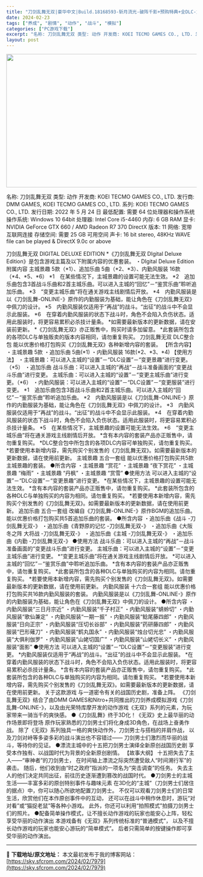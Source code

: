 ```yaml
---
title: "刀剑乱舞无双|豪华中文|Build.18168593-斩月流光-破阵千影+预购特典+全DLC-支持手柄解压即撸|"
date: 2024-02-23
tags: ["养成", "剧情", "动作", "战斗", "模拟"]
categories: ["PC游戏下载"]
excerpt: "名称: 刀剑乱舞无双 类型: 动作 开发商: KOEI TECMO GAMES CO., LTD. 发行商: DMM GAMES, KOEI TECMO GAMES CO., LTD. 系列: KOEI TECMO GAMES CO., LTD. 发行日期: 2022 年 5 月 24 日 最低配置&hellip;"
layout: post
---
```


<img class="aligncenter size-full wp-image-135946" src="https://sky.sfcrom.com/wp-content/uploads/2024/02/2025061005303914.webp" alt="" width="616" height="353" />

名称: 刀剑乱舞无双
类型: 动作
开发商: KOEI TECMO GAMES CO., LTD.
发行商: DMM GAMES, KOEI TECMO GAMES CO., LTD.
系列: KOEI TECMO GAMES CO., LTD.
发行日期: 2022 年 5 月 24 日
最低配置:
需要 64 位处理器和操作系统
操作系统: Windows 10 64bit
处理器: Intel Core i5-4460
内存: 6 GB RAM
显卡: NVIDIA GeForce GTX 660 / AMD Radeon R7 370
DirectX 版本: 11
网络: 宽带互联网连接
存储空间: 需要 25 GB 可用空间
声卡: 16 bit stereo, 48KHz WAVE file can be played &amp; DirectX 9.0c or above

刀剑乱舞无双 DIGITAL DELUXE EDITION
*《刀剑乱舞无双 DIgital Deluxe Edition》是包含游戏主篇及以下附属内容的优惠套装。
・DIgital Deluxe Edition附属内容
主城景趣 5款（*1）、追加乐曲 5曲（*2、*3）、内勤风服装 16款（*4、*5、*6）
*1　在某些情况下，主城景趣的设置可能无法生效。
*2　追加乐曲包含3首战斗乐曲和2首主城乐曲。可以进入主城的“回忆”－“鉴赏乐曲”聆听追加乐曲。
*3　“变更主城乐曲”将在通关游戏主线剧情后开放。
*4　内勤风服装是以《刀剑乱舞-ONLINE-》原作的内勤服装为基础，能让角色在《刀剑乱舞无双》中佩刀的设计。
*5　内勤风服装仅适用于“再战”的战斗。“出征”的战斗中不会显示此服装。
*6　在穿着内勤风服装的状态下战斗时，角色不会陷入负伤状态。适用此服装时，将更容易累积必杀技计量条。
*如需要最新版本的更新数据，请在安装前更新。
*《刀剑乱舞无双》亦正贩售中，购买时请多加留意。
*此套装所包含的各项DLC与单独贩卖的版本内容相同，请勿重复购买。
刀剑乱舞无双 DLC整合包
能以优惠价格打包购买《刀剑乱舞无双》各种新增内容的套装。
【所含内容】
・主城景趣 5款
・追加乐曲 5曲(*1)
・内勤风服装 16款(*2、*3、*4)
【使用方法】
・主城景趣：可以进入主城的“设置”－“DLC设置”－“变更景趣”进行变更。（*5）
・追加乐曲
战斗乐曲：可以进入主城的“再战”－战斗准备画面的“变更战斗乐曲”进行变更。
主城乐曲：可以进入主城的“设置”－“变更主城乐曲”进行变更。（*6）
・内勤风服装：可以进入主城的“设置”－“DLC设置”－“变更服装”进行变更。
*1　追加乐曲包含3首战斗乐曲和2首主城乐曲。可以进入主城的“回忆”－“鉴赏乐曲”聆听追加乐曲。
*2　内勤风服装是以《刀剑乱舞-ONLINE-》原作的内勤服装为基础，能让角色在《刀剑乱舞无双》中佩刀的设计。
*3　内勤风服装仅适用于“再战”的战斗。“出征”的战斗中不会显示此服装。
*4　在穿着内勤风服装的状态下战斗时，角色不会陷入负伤状态。适用此服装时，将更容易累积必杀技计量条。
*5　在某些情况下，主城景趣的设置可能无法生效。
*6　“变更主城乐曲”将在通关游戏主线剧情后开放。
*含有本内容的套装产品亦正贩售中，请勿重复购买。
*DLC整合包中所包含的各项DLC内容可单独购买，请勿重复购买。
*若要使用本新增内容，需先购买个别发售的《刀剑乱舞无双》。如需要最新版本的更新数据，请在使用前更新。
主城景趣 五合一套组
能以优惠价格打包购买共5款主城景趣的套装。
●所含内容
・主城景趣 “赏花”
・主城景趣 “夜下赏花”
・主城景趣 “梅雨”
・主城景趣 “丹枫”
・主城景趣 “赏雪”
●使用方法
可以进入主城的“设置”－“DLC设置”－“变更景趣”进行变更。
*在某些情况下，主城景趣的设置可能无法生效。
*含有本内容的套装产品亦正贩售中，请勿重复购买。
*此套装所包含的各种DLC与单独购买的内容为相同。请勿重复购买。
*若要使用本新增内容，需先购买个别发售的《刀剑乱舞无双》。如需要最新版本的更新数据，请在使用前更新。
追加乐曲 五合一套组
改编自《刀剑乱舞-ONLINE-》原作BGM的追加乐曲。
能以优惠价格打包购买共5首追加乐曲的套装。
●所含内容
・追加乐曲《战斗 -刀剑乱舞无双-》
・追加乐曲《青野原的记忆 -刀剑乱舞无双-》
・追加乐曲《大阪冬之阵 大将战 -刀剑乱舞无双-》
・追加乐曲《主城 -刀剑乱舞无双-》
・追加乐曲《内勤 -刀剑乱舞无双-》
●使用方法
战斗乐曲：可以进入主城的“再战”－战斗准备画面的“变更战斗乐曲”进行变更。
主城乐曲：可以进入主城的“设置”－“变更主城乐曲”进行变更。
*“变更主城乐曲”将在通关游戏主线剧情后开放。
*可以进入主城的“回忆”－“鉴赏乐曲”中聆听追加乐曲。
*含有本内容的套装产品亦正贩售中，请勿重复购买。
*此套装所包含的各种DLC与单独购买的内容为相同。请勿重复购买。
*若要使用本新增内容，需先购买个别发售的《刀剑乱舞无双》。如需要最新版本的更新数据，请在使用前更新。
内勤风服装 十六合一套组
能以优惠价格打包购买共16款内勤风服装的套装。
内勤风服装是以《刀剑乱舞-ONLINE-》原作的内勤服装为基础，能让角色在《刀剑乱舞无双》中佩刀的设计。
●所含内容
・内勤风服装“三日月宗近”
・内勤风服装“千子村正”
・内勤风服装“蜻蛉切”
・内勤风服装“歌仙兼定”
・内勤风服装“一期一振”
・内勤风服装“鲶尾藤四郎”
・内勤风服装“日向正宗”
・内勤风服装“压切长谷部”
・内勤风服装“药研藤四郎”
・内勤风服装“巴形薙刀”
・内勤风服装“鹤丸国永”
・内勤风服装“烛台切光忠”
・内勤风服装“大俱利伽罗”
・内勤风服装“山姥切国广”
・内勤风服装“山姥切长义”
・内勤风服装“面影”
●使用方法
可以进入主城的“设置”－“DLC设置”－“变更服装”进行变更。
*内勤风服装仅适用于“再战”的战斗。“出征”的战斗中不会显示此服装。
*在穿着内勤风服装的状态下战斗时，角色不会陷入负伤状态。适用此服装时，将更容易累积必杀技计量条。
*含有本内容的套装产品亦正贩售中，请勿重复购买。
*此套装所包含的各种DLC与单独购买的内容为相同。请勿重复购买。
*若要使用本新增内容，需先购买个别发售的《刀剑乱舞无双》。如需要最新版本的更新数据，请在使用前更新。
关于这款游戏
与一道密令有关的战国历史剧，准备上阵。
《刀剑乱舞无双》结合了由DMM GAMES和Nitro+共同推出的刀剑养成模拟游戏《刀剑乱舞-ONLINE-》，以及由光荣特库摩开发的动作游戏《无双》系列的元素，为玩家带来一骑当千的爽快感。
●《刀剑乱舞》终于3D化！《无双》史上最华丽的动作场景即将登场
原作玩家熟悉的刀剑男士们将化身成3D角色，在战场上奋勇作战。
除了《无双》系列独具一格的爽快动作外，刀剑男士与搭档的并肩作战，
以及刀剑对峙等多姿多彩的战斗演出也不容错过——
刀剑男士们激烈而华丽的战斗，等待你的见证。
●漂流主城中的十五把刀剑男士演绎全新原创战国历史剧
享受本作独有、以战国时代为背景的全新原创剧情。
【故事大纲】
十五把失去了主人——“审神者”的刀剑男士，
在时间轴上漂流之际突然遭受敌人“时间溯行军”的袭击。
随后，他们收到由“时之政府”指派的一项名为“突击调查”的任务。
失去主人的他们决定共同出征，前往历史逐渐遭到篡改的战国时代。
●刀剑男士的主城生活——丰富多彩的原创特别事件与趣味元素
在3D化的“主城”（刀剑男士们居住的据点）中，你可以随心所欲地配置刀剑男士。
不仅可以观看刀剑男士们的日常生活，欣赏他们在本作原创事件中的互动，
还可以在战斗中稍作休息时，游玩“对对看”或“猫捉老鼠”等各种小游戏。
此外，你还可以利用“拍照模式”拍摄刀剑男士们的照片。
●配备简单操作模式，让不擅长动作游戏的玩家也能安心上阵，轻松享受华丽的动作演出
本游戏备有《无双》系列传统标准的“普通模式”，
以及不擅长动作游戏的玩家也能安心游玩的“简单模式”。
后者只需简单的按键操作即可享受华丽的动作演出。

---
📖 **下载地址/原文地址：** 本文最初发布于我的博客网站：[https://sky.sfcrom.com/2024/02/7979](https://sky.sfcrom.com/2024/02/7979)
